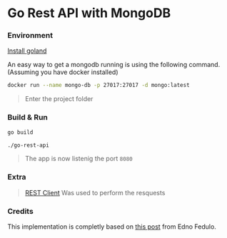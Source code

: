 # Go Rest API with MongoDB

### Environment

[Install goland](https://golang.org/doc/install)

An easy way to get a mongodb running is using the following command. (Assuming you have docker installed)
```bash
docker run --name mongo-db -p 27017:27017 -d mongo:latest
```

> Enter the project folder

### Build & Run

```bash
go build
```
```bash
./go-rest-api
```

> The app is now listenig the port `8080`

### Extra
> [REST Client](https://marketplace.visualstudio.com/items?itemName=humao.rest-client) Was used to perform the resquests

### Credits
This implementation is completly based on [this post](https://betterprogramming.pub/building-a-restful-api-with-go-and-mongodb-93e59cbbee88) from Edno Fedulo.

